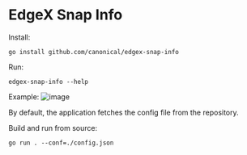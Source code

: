 # EdgeX Snap Info

Install:
```
go install github.com/canonical/edgex-snap-info
```

Run:
```
edgex-snap-info --help
```

Example:
![image](https://user-images.githubusercontent.com/11150423/201926961-0212e1d3-9228-4b50-91c2-e9ee9282afda.png)


By default, the application fetches the config file from the repository. 

Build and run from source:
```
go run . --conf=./config.json
```
